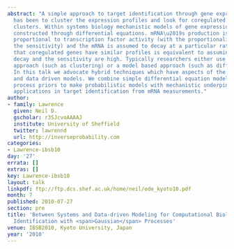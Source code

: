 ```yaml
---
abstract: "A simple approach to target identification through gene expression studies
  has been to cluster the expression profiles and look for coregulated genes within
  clusters. Within systems biology mechanistic models of gene expression are typically
  constructed through differential equations. mRNA\u2019s production is taken to be
  proportional to transcription factor activity (with the proportionality given by
  the sensitivity) and the mRNA is assumed to decay at a particular rate. The assumption
  that coregulated genes have similar profiles is equivalent to assuming both the
  decay and the sensitivity are high. Typically researchers either use a data driven
  approach (such as clustering) or a model based approach (such as differential equations).
  In this talk we advocate hybrid techniques which have aspects of the mechanistic
  and data driven models. We combine simple differential equation models with Gaussian
  process priors to make probabilistic models with mechanistic underpinnings. We show
  applications in target identification from mRNA measurements."
author:
- family: Lawrence
  given: Neil D.
  gscholar: r3SJcvoAAAAJ
  institute: University of Sheffield
  twitter: lawrennd
  url: http://inverseprobability.com
categories:
- Lawrence-ibsb10
day: '27'
errata: []
extras: []
key: Lawrence-ibsb10
layout: talk
linkpdf: ftp://ftp.dcs.shef.ac.uk/home/neil/ode_kyoto10.pdf
month: 7
published: 2010-07-27
section: pre
title: 'Between Systems and Data-driven Modeling for Computational Biology: Target
  Identification with <span>Gaussian</span> Processes'
venue: IBSB2010, Kyoto University, Japan
year: '2010'
---
```

